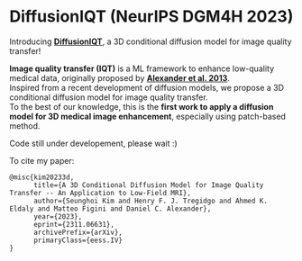 # DiffusionIQT (NeurIPS DGM4H 2023)
Introducing **[DiffusionIQT](https://arxiv.org/pdf/2311.06631.pdf)**, a 3D conditional diffusion model for image quality transfer! <br /> 

**Image quality transfer (IQT)** is a ML framework to enhance low-quality medical data, originally proposed by **[Alexander et al. 2013](https://www.sciencedirect.com/science/article/pii/S1053811917302008)**. <br />
Inspired from a recent development of diffusion models, we propose a 3D conditional diffusion model for image quality transfer. <br />
To the best of our knowledge, this is the **first work to apply a diffusion model for 3D medical image enhancement**, especially using patch-based method. <br />

Code still under developement, please wait :)

To cite my paper: <br />
```
@misc{kim20233d,
      title={A 3D Conditional Diffusion Model for Image Quality Transfer -- An Application to Low-Field MRI}, 
      author={Seunghoi Kim and Henry F. J. Tregidgo and Ahmed K. Eldaly and Matteo Figini and Daniel C. Alexander},
      year={2023},
      eprint={2311.06631},
      archivePrefix={arXiv},
      primaryClass={eess.IV}
}
```
